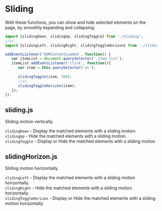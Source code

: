 # Sliding
With these functions, you can show and hide selected elements on the page, by smoothly expanding and collapsing.

```js
import {slidingDown, slidingUp, slidingToggle} from './sliding';
//or
import {slidingLeft, slidingRight, slidingToggleHorizon} from './slidingHorizon';

addEventListener('DOMContentLoaded', function() {
   var itemList = document.querySelector('.item-list');
   itemList.addEventListener('click', function(){
      var item = this.querySelector('ul');
      
      slidingToggle(item, 300);
      //or
      slidingToggleHorizon(item);
   });
});
```

## sliding.js
Sliding motion vertically.


<code>slidingDown</code> - Display the matched elements with a sliding motion. </br>
<code>slidingUp</code> - Hide the matched elements with a sliding motion. </br>
<code>slidingToggle</code> - Display or Hide the matched elements with a sliding motion </br>

## slidingHorizon.js
Sliding motion horizontally.


<code>slidingLeft</code> - Display the matched elements with a sliding motion horizontally.  </br>
<code>slidingRight</code> - Hide the matched elements with a sliding motion horizontally.  </br>
<code>slidingToggleHorizon</code> - Display or Hide the matched elements with a sliding motion horizontally  </br>
